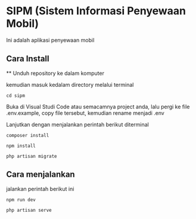 # SIPM (Sistem Informasi Penyewaan Mobil)

Ini adalah aplikasi penyewaan mobil

## Cara Install

\*\* Unduh repository ke dalam komputer

kemudian masuk kedalam directory melalui terminal

```
cd sipm
```

Buka di Visual Studi Code atau semacamnya project anda, lalu pergi ke file .env.example, copy file tersebut, kemudian rename menjadi .env

Lanjutkan dengan menjalankan perintah berikut diterminal

```
composer install
```

```
npm install
```

```
php artisan migrate
```

## Cara menjalankan

jalankan perintah berikut ini

```
npm run dev
```

```
php artisan serve
```
